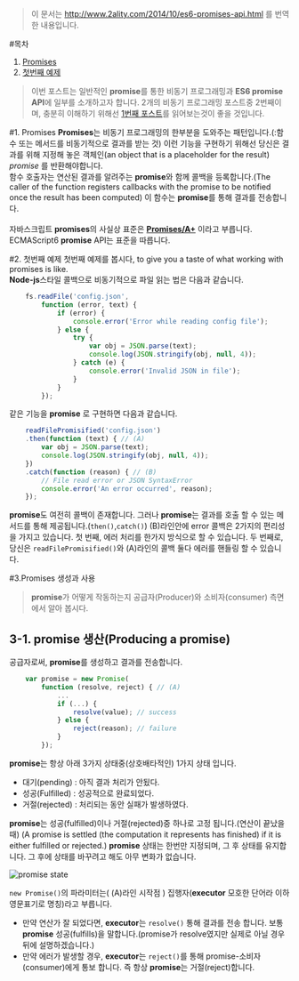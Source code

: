 > 이 문서는 http://www.2ality.com/2014/10/es6-promises-api.html 를 번역한 내용입니다.

#목차
1. [Promises](https://github.com/FEDevelopers/tech.description/wiki/%5BES6%5D-%EB%B9%84%EB%8F%99%EA%B8%B0-%ED%94%84%EB%A1%9C%EA%B7%B8%EB%9E%98%EB%B0%8D)
2. [첫번째 예제]()
> 이번 포스트는 일반적인 **promise**를 통한 비동기 프로그래밍과 **ES6 promise API**에 일부를 소개하고자 합니다. 2개의 비동기 프로그래밍 포스트중 2번째이며, 충분히 이해하기 위해선 [1번째 포스트](https://github.com/FEDevelopers/tech.description/wiki/%5BES6%5D-%EB%B9%84%EB%8F%99%EA%B8%B0-%ED%94%84%EB%A1%9C%EA%B7%B8%EB%9E%98%EB%B0%8D)를 읽어보는것이 좋을 것입니다.

#1. Promises
 **Promises**는 비동기 프로그래밍의 한부분을 도와주는 패턴입니다.(:함수 또는 메서드를 비동기적으로 결과를 받는 것) 이런 기능을 구현하기 위해선 당신은 결과를 위해 지정해 놓은 객체인(an object that is a placeholder for the result) *promise* 를 반환해야합니다. <br>함수 호출자는 연산된 결과를 알려주는 **promise**와 함께 콜백을 등록합니다.(The caller of the function registers callbacks with the promise to be notified once the result has been computed) 이 함수는 **promise**를 통해 결과를 전송합니다.<br><br>
자바스크립트 **promises**의 사실상 표준은 [**Promises/A+**](https://promisesaplus.com/) 이라고 부릅니다. ECMAScript6 **promise** API는 표준을 따릅니다.

#2. 첫번째 예제
 첫번째 예제를 봅시다, to give you a taste of what working with promises is like.<br>
**Node-js**스타일 콜백으로 비동기적으로 파일 읽는 법은 다음과 같습니다.
 
```` javascript
    fs.readFile('config.json',
        function (error, text) {
            if (error) {
                console.error('Error while reading config file');
            } else {
                try {
                    var obj = JSON.parse(text);
                    console.log(JSON.stringify(obj, null, 4));
                } catch (e) {
                    console.error('Invalid JSON in file');
                }
            }
        });
````

같은 기능을 **promise** 로 구현하면 다음과 같습니다.

```` javascript
    readFilePromisified('config.json')
    .then(function (text) { // (A)
        var obj = JSON.parse(text);
        console.log(JSON.stringify(obj, null, 4));
    })
    .catch(function (reason) { // (B)
        // File read error or JSON SyntaxError
        console.error('An error occurred', reason);
    });
````

**promise**도 여전히 콜백이 존재합니다. 그러나 **promise**는 결과를 호출 할 수 있는 메서드를 통해 제공됩니다.(`then()`,`catch()`) (B)라인안에 error 콜백은 2가지의 편리성을 가지고 있습니다. 첫 번째, 에러 처리를 한가지 방식으로 할 수 있습니다. 두 번째로, 당신은 `readFilePromisified()`와 (A)라인의 콜백 둘다 에러를 핸들링 할 수 있습니다.

#3.Promises 생성과 사용
> **promise**가 어떻게 작동하는지 공급자(Producer)와 소비자(consumer) 측면에서 알아 봅시다.

## 3-1. promise 생산(Producing a promise)
 공급자로써, **promise**를 생성하고 결과를 전송합니다.

```` javascript
    var promise = new Promise(
        function (resolve, reject) { // (A)
            ...
            if (...) {
                resolve(value); // success
            } else {
                reject(reason); // failure
            }
        });
````

**promise**는 항상 아래 3가지 상태중(상호배타적인) 1가지 상태 입니다.
- 대기(pending) : 아직 결과 처리가 안됬다.
- 성공(Fulfilled) : 성공적으로 완료되었다.
- 거절(rejected) : 처리되는 동안 실패가 발생하였다.

**promise**는 성공(fulfilled)이나 거절(rejected)중 하나로 고정 됩니다.(연산이 끝났을 때) (A promise is settled (the computation it represents has finished) if it is either fulfilled or rejected.)
**promise** 상태는 한번만 지정되며, 그 후 상태를 유지합니다. 그 후에 상태를 바꾸려고 해도 아무 변화가 없습니다.

![promise state](http://4.bp.blogspot.com/-iiX2B0bNZe4/VDEiVTNrpqI/AAAAAAAAA4Q/selZM4dBM7k/s1600/promise_states_simple.jpg)

`new Promise()`의 파라미터는( (A)라인 시작점 ) 집행자(**executor** 모호한 단어라 이하 영문표기로 명칭)라고 부릅니다.
- 만약 연산가 잘 되었다면, **executor**는 `resolve()` 통해 결과를 전송 합니다. 보통 **promise** 성공(fulfills)을 말합니다.(promise가 resolve였지만 실제로 아닐 경우 뒤에 설명하겠습니다.)
- 만약 에러가 발생할 경우, **executor**는 `reject()`를 통해 promise-소비자(consumer)에게 통보 합니다. 즉 항상 **promise**는 거절(reject)합니다.